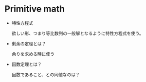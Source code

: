 # Primitive math

- 特性方程式
    
    欲しい形、つまり等比数列の一般解となるように特性方程式を使う。
    
- 剰余の定理とは？
    
    余りを求める時に使う
    
- 因数定理とは？
    
    因数であること、との同値なのは？